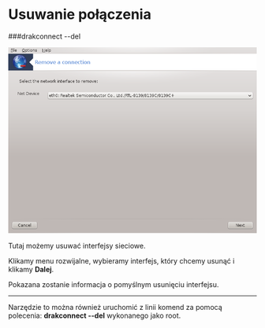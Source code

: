 # Usuwanie połączenia

###drakconnect --del

![](../img/drakconnect--del.png)

Tutaj możemy usuwać interfejsy sieciowe.

Klikamy menu rozwijalne, wybieramy interfejs, który chcemy usunąć i klikamy **Dalej**.

Pokazana zostanie informacja o pomyślnym usunięciu interfejsu.

---
Narzędzie to można również uruchomić z linii komend za pomocą polecenia:
**drakconnect --del** wykonanego jako root.
